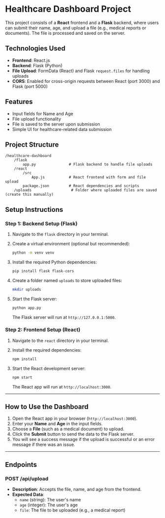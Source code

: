 # Healthcare Dashboard Project

This project consists of a **React** frontend and a **Flask** backend, where users can submit their name, age, and upload a file (e.g., medical reports or documents). The file is processed and saved on the server.

## **Technologies Used**
- **Frontend**: React.js
- **Backend**: Flask (Python)
- **File Upload**: FormData (React) and Flask `request.files` for handling uploads
- **CORS**: Enabled for cross-origin requests between React (port 3000) and Flask (port 5000)

## **Features**
- Input fields for Name and Age
- File upload functionality
- File is saved to the server upon submission
- Simple UI for healthcare-related data submission

## **Project Structure**
```
/healthcare-dashboard
    /flask
        app.py               # Flask backend to handle file uploads
    /react
        /src
            App.js           # React frontend with form and file upload
        package.json         # React dependencies and scripts
    /uploads                  # Folder where uploaded files are saved (create this manually)
```

## **Setup Instructions**

### **Step 1: Backend Setup (Flask)**

1. Navigate to the `flask` directory in your terminal.
   
2. Create a virtual environment (optional but recommended):
   ```bash
   python -m venv venv
   ```

3. Install the required Python dependencies:
   ```bash
   pip install flask flask-cors
   ```

4. Create a folder named `uploads` to store uploaded files:
   ```bash
   mkdir uploads
   ```

5. Start the Flask server:
   ```bash
   python app.py
   ```

   The Flask server will run at `http://127.0.0.1:5000`.

### **Step 2: Frontend Setup (React)**

1. Navigate to the `react` directory in your terminal.
   
2. Install the required dependencies:
   ```bash
   npm install
   ```

3. Start the React development server:
   ```bash
   npm start
   ```

   The React app will run at `http://localhost:3000`.

---

## **How to Use the Dashboard**

1. Open the React app in your browser (`http://localhost:3000`).
2. Enter your **Name** and **Age** in the input fields.
3. Choose a **File** (such as a medical document) to upload.
4. Click the **Submit** button to send the data to the Flask server.
5. You will see a success message if the upload is successful or an error message if there was an issue.

---

## **Endpoints**

### **POST /api/upload**
- **Description**: Accepts the file, name, and age from the frontend.
- **Expected Data**:
  - `name` (string): The user's name
  - `age` (integer): The user's age
  - `file`: The file to be uploaded (e.g., a medical report)

